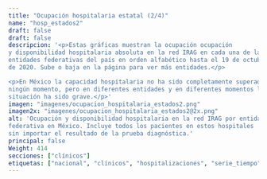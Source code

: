 ```yaml
---
title: "Ocupación hospitalaria estatal (2/4)"
name: "hosp_estados2"
draft: false
draft: false
descripcion: '<p>Estas gráficas muestran la ocupación ocupación
y disponibilidad hospitalaria absoluta en la red IRAG en cada una de las
entidades federativas del país en orden alfabético hasta el 19 de octubre
de 2020. Sube o baja en la página para ver más entidades.</p>

<p>En México la capacidad hospitalaria no ha sido completamente superada en
ningún momento, pero en diferentes entidades y en diferentes momentos la
situación ha sido grave.</p>'
imagen: "imagenes/ocupacion_hospitalaria_estados2.png"
imagen2x: "imagenes/ocupacion_hospitalaria_estados2@2x.png"
alt: 'Ocupación y disponibilidad hospitalaria en la red IRAG por entidad
federativa en México. Incluye todos los pacientes en estos hospitales
sin importar el resultado de la prueba diagnóstica.'
principal: false
Weight: 414
secciones: ["clínicos"]
etiquetas: ["nacional", "clínicos", "hospitalizaciones", "serie_tiempo", "estados"]
---
```

